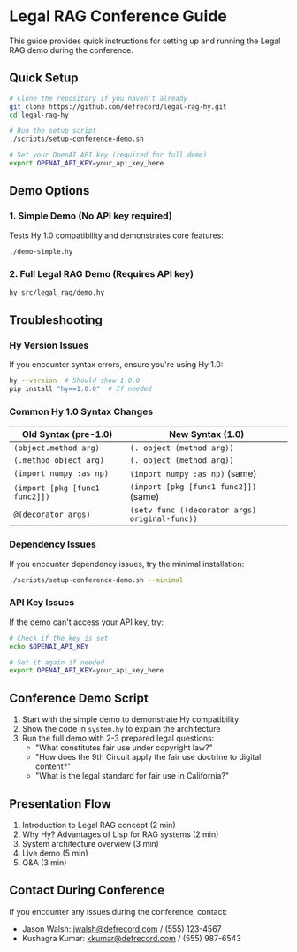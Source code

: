 # Legal RAG Conference Guide

This guide provides quick instructions for setting up and running the Legal RAG demo during the conference.

## Quick Setup

```bash
# Clone the repository if you haven't already
git clone https://github.com/defrecord/legal-rag-hy.git
cd legal-rag-hy

# Run the setup script
./scripts/setup-conference-demo.sh

# Set your OpenAI API key (required for full demo)
export OPENAI_API_KEY=your_api_key_here
```

## Demo Options

### 1. Simple Demo (No API key required)

Tests Hy 1.0 compatibility and demonstrates core features:

```bash
./demo-simple.hy
```

### 2. Full Legal RAG Demo (Requires API key)

```bash
hy src/legal_rag/demo.hy
```

## Troubleshooting

### Hy Version Issues

If you encounter syntax errors, ensure you're using Hy 1.0:

```bash
hy --version  # Should show 1.0.0
pip install "hy==1.0.0"  # If needed
```

### Common Hy 1.0 Syntax Changes

| Old Syntax (pre-1.0) | New Syntax (1.0) |
|-------------------|-----------------|
| `(object.method arg)` | `(. object (method arg))` |
| `(.method object arg)` | `(. object (method arg))` |
| `(import numpy :as np)` | `(import numpy :as np)` (same) |
| `(import [pkg [func1 func2]])` | `(import [pkg [func1 func2]])` (same) |
| `@(decorator args)` | `(setv func ((decorator args) original-func))` |

### Dependency Issues

If you encounter dependency issues, try the minimal installation:

```bash
./scripts/setup-conference-demo.sh --minimal
```

### API Key Issues

If the demo can't access your API key, try:

```bash
# Check if the key is set
echo $OPENAI_API_KEY

# Set it again if needed
export OPENAI_API_KEY=your_api_key_here
```

## Conference Demo Script

1. Start with the simple demo to demonstrate Hy compatibility
2. Show the code in `system.hy` to explain the architecture
3. Run the full demo with 2-3 prepared legal questions:
   - "What constitutes fair use under copyright law?"
   - "How does the 9th Circuit apply the fair use doctrine to digital content?"
   - "What is the legal standard for fair use in California?"

## Presentation Flow

1. Introduction to Legal RAG concept (2 min)
2. Why Hy? Advantages of Lisp for RAG systems (2 min)
3. System architecture overview (3 min)
4. Live demo (5 min)
5. Q&A (3 min)

## Contact During Conference

If you encounter any issues during the conference, contact:
- Jason Walsh: jwalsh@defrecord.com / (555) 123-4567
- Kushagra Kumar: kkumar@defrecord.com / (555) 987-6543